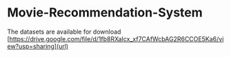 # Movie-Recommendation-System

The datasets are available for download [https://drive.google.com/file/d/1fb8RXaIcx_xf7CAfWcbAG2R6CCOE5Ka6/view?usp=sharing](url)
